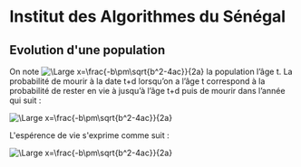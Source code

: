
# Institut des Algorithmes du Sénégal

## Evolution d'une population

On note ![\Large x=\frac{-b\pm\sqrt{b^2-4ac}}{2a}](https://latex.codecogs.com/svg.latex?\Large&space;P_t)  la population l’âge t. La probabilité de mourir à la date t+d lorsqu’on a l’âge t correspond à la probabilité de rester en vie à jusqu’à l’âge t+d puis de mourir dans l’année qui suit :

![\Large x=\frac{-b\pm\sqrt{b^2-4ac}}{2a}](https://latex.codecogs.com/svg.latex?\Large&space;m_{t+1}=\frac{p_{t+d}}{p_t}\frac{p_{t+d}-p_{t+d+1}}{p_{t+d}) 

L'espérence de vie s'exprime comme suit :

![\Large x=\frac{-b\pm\sqrt{b^2-4ac}}{2a}](https://latex.codecogs.com/svg.latex?\Large&space;\mathbb{E}(t)=\sum_{d=1}^\inftydm_{t+d})
